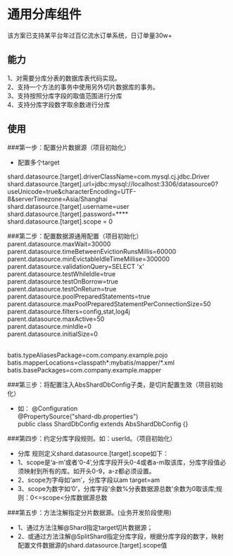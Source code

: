 # 通用分库组件
  该方案已支持某平台年过百亿流水订单系统，日订单量30w+
## 能力
1、对需要分库分表的数据库表代码实现。<br/>
2、支持一个方法的事务中使用另外切片数据库的事务。<br/>
3、支持按照分库字段的取值范围进行分库<br/>
4、支持分库字段数字取余数进行分库<br/>

## 使用
###第一步：配置分片数据源（项目初始化）
* 配置多个target

shard.datasource.[target].driverClassName=com.mysql.cj.jdbc.Driver
shard.datasource.[target].url=jdbc:mysql://localhost:3306/datasource0?useUnicode=true&characterEncoding=UTF-8&serverTimezone=Asia/Shanghai<br/>
shard.datasource.[target].username=user<br/>
shard.datasource.[target].password=****<br/>
shard.datasource.[target].scope = 0<br/>

###第二步：配置数据源通用配置（项目初始化）
parent.datasource.maxWait=30000<br/>
parent.datasource.timeBetweenEvictionRunsMillis=60000<br/>
parent.datasource.minEvictableIdleTimeMillise=300000<br/>
parent.datasource.validationQuery=SELECT 'x'<br/>
parent.datasource.testWhileIdle=true<br/>
parent.datasource.testOnBorrow=true<br/>
parent.datasource.testOnReturn=true<br/>
parent.datasource.poolPreparedStatements=true<br/>
parent.datasource.maxPoolPreparedStatementPerConnectionSize=50<br/>
parent.datasource.filters=config,stat,log4j<br/>
parent.datasource.maxActive=50<br/>
parent.datasource.minIdle=0<br/>
parent.datasource.initialSize=0<br/><br/>

batis.typeAliasesPackage=com.company.example.pojo<br/>
batis.mapperLocations=classpath*:mybatis/mapper/*.xml<br/>
batis.basePackages=com.company.example.mapper

###第三步：将配置注入AbsShardDbConfig子类，是切片配置生效（项目初始化）
* 如：
@Configuration<br/>
@PropertySource("shard-db.properties")<br/>
public class ShardDbConfig extends AbsShardDbConfig {}<br/>

###第四步：约定分库字段规则。如：userId。（项目初始化）
* 分库 规则定义shard.datasource.[target].scope如下：
*  1、scope是‘a-m’或者‘0-4’,分库字段开头0-4或者a-m取该库，分库字段值必须映射到所有的库。如开头0-9，a-z都必须设置。
*  2、scope为字母如‘am’，分库字段以am target=am
*  3、scope为数字如‘0’，分库字段'余数%分表数据源总数'余数为0取该库;规则：0<=scope<分库数据源总数


###第五步：方法注解指定分片数据源。(业务开发阶段使用)
* 1、通过方法注解@Shard指定target切片数据源；
* 2、或通过方法注解@SplitShard指定分库字段，根据分库字段的数字，映射配置文件数据源的shard.datasource.[target].scope值<br/>
